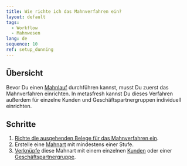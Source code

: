 ```yaml
---
title: Wie richte ich das Mahnverfahren ein?
layout: default
tags:
  - Workflow
  - Mahnwesen
lang: de
sequence: 10
ref: setup_dunning
---
```


## Übersicht
Bevor Du einen [Mahnlauf](Mahnlauf) durchführen kannst, musst Du zuerst das Mahnverfahren einrichten. In metasfresh kannst Du dieses Verfahren außerdem für einzelne Kunden und Geschäftspartnergruppen individuell einrichten.

## Schritte
1. [Richte die ausgehenden Belege für das Mahnverfahren ein](Ausgehende_Belege_Konfig_Mahnung).
1. Erstelle eine [Mahnart](Mahnart_definieren) mit mindestens einer Stufe.
1. [Verknüpfe](Mahnart_mit_Partner_verknuepfen) diese Mahnart mit einem einzelnen [Kunden](Neuer_Geschaeftspartner_Kunde) oder einer [Geschäftspartnergruppe](Neue_Geschaeftspartnergruppe).
